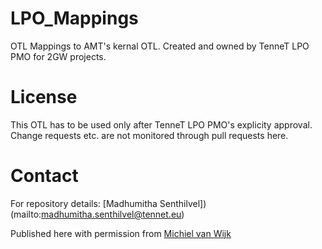 # LPO_Mappings

OTL Mappings to AMT's kernal OTL. Created and owned by TenneT LPO PMO for 2GW projects.

# License
This OTL has to be used only after TenneT LPO PMO's explicity approval. Change requests etc. are not monitored through pull requests here. 

# Contact
For repository details: [Madhumitha Senthilvel])(mailto:madhumitha.senthilvel@tennet.eu)

Published here with permission from [Michiel van Wijk](mailto:michiel.vanWijk@tennet.eu)
